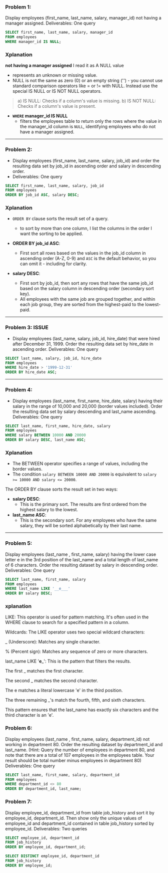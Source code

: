 ### Problem 1:
Display employees (first_name, last_name, salary, manager_id) not having a manager assigned.
Deliverables: One query

```SQL
SELECT first_name, last_name, salary, manager_id
FROM employees
WHERE manager_id IS NULL;
```

### Xplanation

**not having a manager assigned** I read it as A NULL value 
* represents an unknown or missing value. 
* NULL is not the same as zero (0) or an empty string ('') - you cannot use standard comparison operators like = or != with NULL. Instead use the special IS NULL or IS NOT NULL operators.

> a) IS NULL: Checks if a column's value is missing.
> b) IS NOT NULL: Checks if a column's value is present.

* **`WHERE` manager_id IS NULL**
  * filters the employees table to return only the rows where the value in the manager_id column is `NULL`, identifying employees who do not have a manager assigned.

***

### Problem 2:
* Display employees (first_name, last_name, salary, job_id) and order the resulting data set by job_id in ascending order and salary in descending order.
* Deliverables: One query

```SQL
SELECT first_name, last_name, salary, job_id
FROM employees
ORDER BY job_id ASC, salary DESC;
```

### Xplanation

* `ORDER BY` clause sorts the result set of a query. 
  * to sort by more than one column, I list the columns in the order I want the sorting to be applied.

* **ORDER BY job_id ASC**:
  * First sort all rows based on the values in the job_id column in ascending order (A-Z, 0-9) and `ASC` is the default behavior, so you can omit it - including for clarity.

* **salary DESC**:
  * First sort by job_id, then sort any rows that have the same job_id based on the salary column in descending order (secondary sort key).
  * All employees with the same job are grouped together, and within each job group, they are sorted from the highest-paid to the lowest-paid.

***

### Problem 3: ISSUE
* Display employees (last_name, salary, job_id, hire_date) that were hired after December 31, 1999. Order the resulting data set by hire_date in ascending order.
Deliverables: One query

```SQL
SELECT last_name, salary, job_id, hire_date
FROM employees
WHERE hire_date > '1999-12-31'
ORDER BY hire_date ASC;
```

***

### Problem 4:
* Display employees (last_name, first_name, hire_date, salary) having their salary in the range of 10,000 and 20,000 (border values included). Order the resulting data set by salary descending and last_name ascending.
Deliverables: One query

```SQL
SELECT last_name, first_name, hire_date, salary
FROM employees
WHERE salary BETWEEN 10000 AND 20000
ORDER BY salary DESC, last_name ASC;
```

### Xplanation
* The BETWEEN operator specifies a range of values, including the border values.
* The condition `salary BETWEEN 10000 AND 20000` is equivalent to `salary >= 10000 AND salary <= 20000`. 

The ORDER BY clause sorts the result set in two ways:

* **salary DESC**: 
  * This is the primary sort. The results are first ordered from the highest salary to the lowest.
* **last_name ASC**:
  * This is the secondary sort. For any employees who have the same salary, they will be sorted alphabetically by their last name.

***

### Problem 5:
Display employees (last_name , first_name, salary) having the lower case letter e in the 3rd position of the last_name and a total length of last_name of 6 characters. Order the resulting dataset by salary in descending order.
Deliverables: One query

```SQL
SELECT last_name, first_name, salary
FROM employees
WHERE last_name LIKE '__e___'
ORDER BY salary DESC;
```

### xplanation
LIKE: This operator is used for pattern matching. It's often used in the WHERE clause to search for a specified pattern in a column.

Wildcards: The LIKE operator uses two special wildcard characters:

_ (Underscore): Matches any single character.

% (Percent sign): Matches any sequence of zero or more characters.

last_name LIKE '__e___': This is the pattern that filters the results.

The first _ matches the first character.

The second _ matches the second character.

The e matches a literal lowercase 'e' in the third position.

The three remaining _'s match the fourth, fifth, and sixth characters.

This pattern ensures that the last_name has exactly six characters and the third character is an 'e'.



### Problem 6:
Display employees (last_name , first_name, salary, department_id) not working in department 80. Order the resulting dataset by department_id and last_name. (Hint: Query the number of employees in department 80, and note that there are a total of 107 employees in the employees table. Your result should be total number minus employees in department 80)
Deliverables: One query

```SQL
SELECT last_name, first_name, salary, department_id
FROM employees
WHERE department_id <> 80
ORDER BY department_id, last_name;
```

### Problem 7:
Display employee_id, department_id from table job_history and sort it by employee_id, department_id. 
Then show only the unique values of employee_id and department_id contained in table job_history sorted by employee_id.
Deliverables: Two queries

```SQL
SELECT employee_id, department_id
FROM job_history
ORDER BY employee_id, department_id;

SELECT DISTINCT employee_id, department_id
FROM job_history
ORDER BY employee_id;
```


```SQL

```
